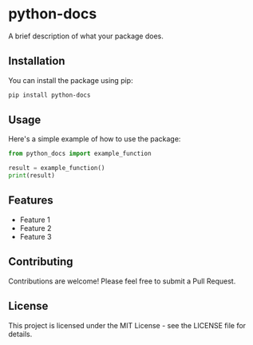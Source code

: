 # python-docs

A brief description of what your package does.

## Installation

You can install the package using pip:

```bash
pip install python-docs
```

## Usage

Here's a simple example of how to use the package:

```python
from python_docs import example_function

result = example_function()
print(result)
```

## Features

- Feature 1
- Feature 2
- Feature 3

## Contributing

Contributions are welcome! Please feel free to submit a Pull Request.

## License

This project is licensed under the MIT License - see the LICENSE file for details.